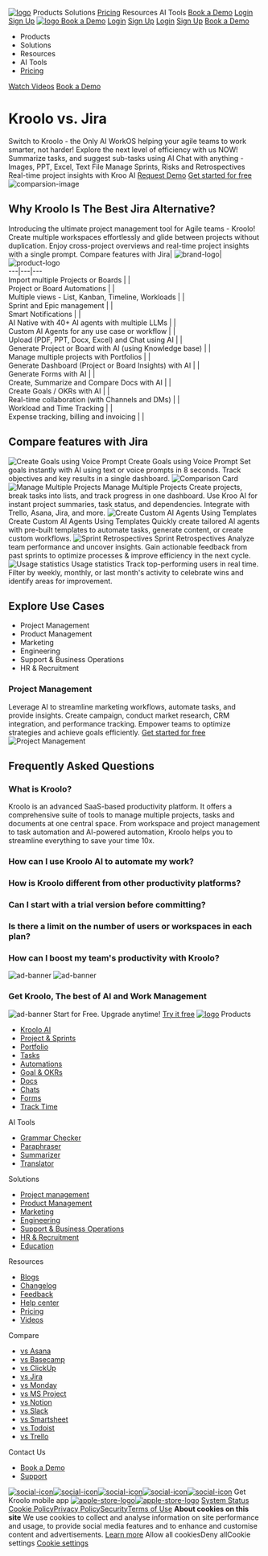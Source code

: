 [![logo](https://kroolo.com/_next/static/media/logo.17192f99.svg)](https://kroolo.com/)
Products
Solutions
[Pricing](https://kroolo.com/pricing)
Resources
AI Tools
[Book a Demo](https://kroolo.com/book-demo)
[Login](https://app.kroolo.com/signin)
[Sign Up](https://app.kroolo.com/signup)
[ ![logo](https://kroolo.com/_next/static/media/logo.17192f99.svg) ](https://kroolo.com/)
[Book a Demo](https://kroolo.com/book-demo)
[Login](https://app.kroolo.com/signin)
[Sign Up](https://app.kroolo.com/signup)
[Login](https://app.kroolo.com/signin)
[Sign Up](https://app.kroolo.com/signup)
[Book a Demo](https://kroolo.com/book-demo)
  * Products
  * Solutions
  * Resources
  * AI Tools
  * [Pricing](https://kroolo.com/pricing)


[Watch Videos](https://kroolo.com/videos)
[Book a Demo](https://kroolo.com/book-demo)
# Kroolo  vs. Jira
Switch to Kroolo - the Only AI WorkOS helping your agile teams to work smarter, not harder! Explore the next level of efficiency with us NOW!
Summarize tasks, and suggest sub-tasks using AI
Chat with anything - Images, PPT, Excel, Text File
Manage Sprints, Risks and Retrospectives
Real-time project insights with Kroo AI
[Request Demo](https://kroolo.com/book-demo)
[Get started for free](https://app.kroolo.com/signup)
![comparsion-image](https://kroolo.com/_next/static/media/jira-comparision.11993cbd.svg)
## Why  Kroolo  Is The Best Jira Alternative?
Introducing the ultimate project management tool for Agile teams - Kroolo! Create multiple workspaces effortlessly and glide between projects without duplication. Enjoy cross-project overviews and real-time project insights with a single prompt.
Compare features with Jira| ![brand-logo](https://kroolo.com/_next/static/media/brand-mini-logo.4a46c053.svg)| ![product-logo](https://kroolo.com/_next/static/media/jira-logo.19e69cc9.svg)  
---|---|---  
Import multiple Projects or Boards |  |   
Project or Board Automations |  |   
Multiple views - List, Kanban, Timeline, Workloads |  |   
Sprint and Epic management |  |   
Smart Notifications |  |   
AI Native with 40+ AI agents with multiple LLMs |  |   
Custom AI Agents for any use case or workflow |  |   
Upload (PDF, PPT, Docx, Excel) and Chat using AI |  |   
Generate Project or Board with AI (using Knowledge base) |  |   
Manage multiple projects with Portfolios |  |   
Generate Dashboard (Project or Board Insights) with AI |  |   
Generate Forms with AI |  |   
Create, Summarize and Compare Docs with AI |  |   
Create Goals / OKRs with AI |  |   
Real-time collaboration (with Channels and DMs) |  |   
Workload and Time Tracking |  |   
Expense tracking, billing and invoicing |  |   
## Compare features with Jira
![Create Goals using Voice Prompt](https://kroolo.com/_next/static/media/voice-prompt.f6716112.svg)
Create Goals using Voice Prompt
Set goals instantly with AI using text or voice prompts in 8 seconds. Track objectives and key results in a single dashboard.
![Comparison Card](https://kroolo.com/_next/static/media/compare-cards.b69370e8.svg)
![Manage Multiple Projects](https://kroolo.com/_next/static/media/multiple-projects.ce8f875d.svg)
Manage Multiple Projects
Create projects, break tasks into lists, and track progress in one dashboard. Use Kroo AI for instant project summaries, task status, and dependencies. Integrate with Trello, Asana, Jira, and more.
![Create Custom AI Agents Using Templates](https://kroolo.com/_next/static/media/ai-agents.8f219660.svg)
Create Custom AI Agents Using Templates
Quickly create tailored AI agents with pre-built templates to automate tasks, generate content, or create custom workflows.
![Sprint Retrospectives](https://kroolo.com/_next/static/media/sprint-retrospectives.8f602fd8.svg)
Sprint Retrospectives
Analyze team performance and uncover insights. Gain actionable feedback from past sprints to optimize processes & improve efficiency in the next cycle.
![Usage statistics](https://kroolo.com/_next/static/media/usage-statistics.575d2f12.svg)
Usage statistics
Track top-performing users in real time. Filter by weekly, monthly, or last month's activity to celebrate wins and identify areas for improvement.
## Explore Use Cases
  * Project Management
  * Product Management
  * Marketing
  * Engineering
  * Support & Business Operations
  * HR & Recruitment


### Project Management
Leverage AI to streamline marketing workflows, automate tasks, and provide insights. Create campaign, conduct market research, CRM integration, and performance tracking. Empower teams to optimize strategies and achieve goals efficiently.
[Get started for free](https://app.kroolo.com/signup)
![Project Management](https://kroolo.com/_next/static/media/project-management.caed9f35.svg)
## Frequently Asked Questions
### What is Kroolo?
Kroolo is an advanced SaaS-based productivity platform. It offers a comprehensive suite of tools to manage multiple projects, tasks and documents at one central space. From workspace and project management to task automation and AI-powered automation, Kroolo helps you to streamline everything to save your time 10x.
### How can I use Kroolo AI to automate my work?
### How is Kroolo different from other productivity platforms?
### Can I start with a trial version before committing?
### Is there a limit on the number of users or workspaces in each plan?
### How can I boost my team's productivity with Kroolo?
![ad-banner](https://kroolo.com/_next/static/media/bg-advertisement.a29af97d.svg)
![ad-banner](https://kroolo.com/_next/static/media/ad-logo.953d9558.svg)
### Get Kroolo, The best of AI and Work Management
![ad-banner](https://kroolo.com/_next/static/media/star.35dba63e.svg)
Start for Free. Upgrade anytime!
[Try it free](https://app.kroolo.com/signup)
[![logo](https://kroolo.com/_next/static/media/logo.17192f99.svg)](https://kroolo.com/)
Products
  * [Kroolo AI](https://kroolo.com/features/ai)
  * [Project & Sprints](https://kroolo.com/features/projects)
  * [Portfolio](https://kroolo.com/features/portfolio)
  * [Tasks](https://kroolo.com/features/tasks)
  * [Automations](https://kroolo.com/features/automations)
  * [Goal & OKRs](https://kroolo.com/features/goals)
  * [Docs](https://kroolo.com/features/docs)
  * [Chats](https://kroolo.com/features/chats)
  * [Forms](https://kroolo.com/features/forms)
  * [Track Time](https://kroolo.com/features/track-time)


AI Tools
  * [Grammar Checker](https://kroolo.com/ai-tools/grammar-checker)
  * [Paraphraser](https://kroolo.com/ai-tools/paraphraser)
  * [Summarizer](https://kroolo.com/ai-tools/summarizer)
  * [Translator](https://kroolo.com/ai-tools/translator)


Solutions
  * [Project management](https://kroolo.com/solutions/project-management)
  * [Product Management](https://kroolo.com/solutions/product-management)
  * [Marketing](https://kroolo.com/solutions/marketing)
  * [Engineering](https://kroolo.com/solutions/engineering)
  * [Support & Business Operations](https://kroolo.com/solutions/business-operations)
  * [HR & Recruitment](https://kroolo.com/solutions/hr-recruitment)
  * [Education](https://kroolo.com/solutions/k12-education)


Resources
  * [Blogs](https://kroolo.com/blog)
  * [Changelog](https://kroolo.featurebase.app/changelog)
  * [Feedback](https://kroolo.featurebase.app)
  * [Help center](https://help.kroolo.com/)
  * [Pricing](https://kroolo.com/pricing)
  * [Videos](https://kroolo.com/videos)


Compare
  * [vs Asana](https://kroolo.com/compare/kroolo-vs-asana)
  * [vs Basecamp](https://kroolo.com/compare/kroolo-vs-basecamp)
  * [vs ClickUp](https://kroolo.com/compare/kroolo-vs-clickup)
  * [vs Jira](https://kroolo.com/compare/kroolo-vs-jira)
  * [vs Monday](https://kroolo.com/compare/kroolo-vs-monday)
  * [vs MS Project](https://kroolo.com/compare/kroolo-vs-microsoft-project)
  * [vs Notion](https://kroolo.com/compare/kroolo-vs-notion)
  * [vs Slack](https://kroolo.com/compare/kroolo-vs-slack)
  * [vs Smartsheet](https://kroolo.com/compare/kroolo-vs-smartsheet)
  * [vs Todoist](https://kroolo.com/compare/kroolo-vs-todoist)
  * [vs Trello](https://kroolo.com/compare/kroolo-vs-trello)


Contact Us
  * [Book a Demo](https://kroolo.com/book-demo)
  * [Support](https://kroolo.com/contact-support)


[![social-icon](https://kroolo.com/_next/static/media/LinkedinIC.649b6cf5.svg)](https://www.linkedin.com/company/getkroolo/)[![social-icon](https://kroolo.com/_next/static/media/FacebbokIC.4b12489e.svg)](https://www.facebook.com/people/Kroolo/61553808299270/)[![social-icon](https://kroolo.com/_next/static/media/InstaGramIc.a0617909.svg)](https://www.instagram.com/getkroolo)[![social-icon](https://kroolo.com/_next/static/media/TweeterIc.8613d45d.svg)](https://www.twitter.com/getkroolo)[![social-icon](https://kroolo.com/_next/static/media/YoutubeIC.b846fe90.svg)](https://youtube.com/@getkroolo?si=z2hD5yQsZ7h6jhdw)
Get Kroolo mobile app
[![apple-store-logo](https://kroolo.com/_next/static/media/apple-store.6f836c45.svg)](https://apps.apple.com/in/app/kroolo/id6740263578)[![apple-store-logo](https://kroolo.com/_next/static/media/play-store.4092579a.svg)](https://play.google.com/store/apps/details?id=com.kroolo.app)
[ System Status ](https://kroolo.statuspage.io/)
[Cookie Policy](https://kroolo.com/legal/cookie-policy)[Privacy Policy](https://kroolo.com/legal/privacy-policy)[Security](https://kroolo.com/legal/security)[Terms of Use](https://kroolo.com/legal/terms-of-use)
**About cookies on this site**
We use cookies to collect and analyse information on site performance and usage, to provide social media features and to enhance and customise content and advertisements.
[Learn more](https://kroolo.com/legal/cookie-policy)
Allow all cookiesDeny allCookie settings
[Cookie settings](https://kroolo.com/compare/kroolo-vs-jira)
